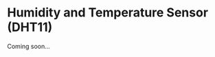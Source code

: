 # Humidity and Temperature Sensor (DHT11)

Coming soon...

<!-- ![Demo DHT11](_images/circuit-dht11-teste.png)

!>**Important:** don't forget to use a 10KΩ resistor as illustrated.

O código abaixo realiza medições de temperatura e umidade relativa dor ar a cada dois segundos e imprime o resultado no Serial Monitor do Arduino IDE. Além de te dar as medições do ambiente, experimente assoprar levemente no sensor por alguns segundos para ver como os números são alterados.

?> **Biblioteca:** Outro detalhe é a necessidade de instalar a biblioteca DHT, para isso abra "Sketch > Include Library > Manage Libraries...", busque por "DHT" e instale a biblioteca "DHT sensor library by Adafruit".

```arduino
#include <DHT.h>
#define DHTPIN 5 //D1
#define DHTTYPE DHT11
DHT dht(DHTPIN, DHTTYPE);

void setup()
{
  Serial.begin(115200);
  dht.begin();
}

void loop()
{
  delay(2000); //Intervalo necessário entre medições

  float h = dht.readHumidity();
  float t = dht.readTemperature();
  
  if (isnan(h) || isnan(t))
  {
    Serial.println("Falha ao ler o sensor DHT11!");
    return;
  }

  Serial.print("Umidade: ");
  Serial.print(h, 0);
  Serial.print("%\t");
  Serial.print("Temperatura: ");
  Serial.print(t, 0);
  Serial.println("ºC");
}
``` -->